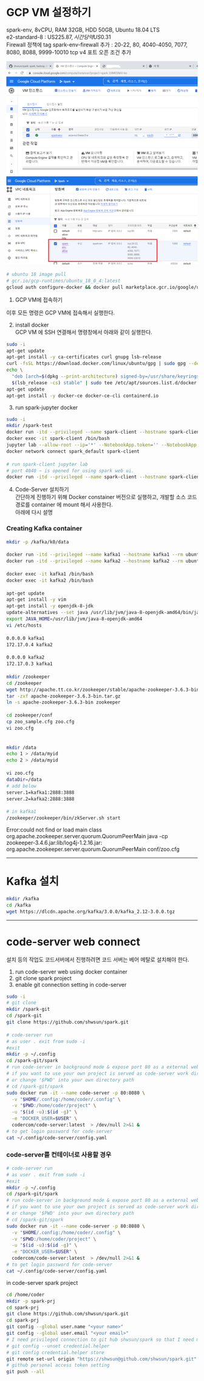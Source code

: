 # GCP VM 설정하기  
spark-env, 8vCPU, RAM 32GB, HDD 50GB, Ubuntu 18.04 LTS  
e2-standard-8 : US$225.87, 시간당 약 US$0.31  
Firewall 정책에 tag spark-env-firewall 추가 : 20-22, 80, 4040-4050, 7077, 8080, 8088, 9999-10010 tcp v4 포트 오픈 조건 추가  
  
![GCP VM](imgs/gcp-vm.png)  
![GCP VM Firewall](imgs/gcp-vm-network-firewall-allow.png)  

```bash
# ubuntu 18 image pull 
# gcr.io/gcp-runtimes/ubuntu_18_0_4:latest
gcloud auth configure-docker && docker pull marketplace.gcr.io/google/ubuntu1804:latest
```

1. GCP VM에 접속하기  

이후 모든 명령은 GCP VM에 접속해서 실행한다. 
  
2. install docker  
GCP VM 에 SSH 연결해서 명령창에서 아래와 같이 실행한다.  
```bash
sudo -i
apt-get update  
apt-get install -y ca-certificates curl gnupg lsb-release
curl -fsSL https://download.docker.com/linux/ubuntu/gpg | sudo gpg --dearmor -o /usr/share/keyrings/docker-archive-keyring.gpg
echo \
  "deb [arch=$(dpkg --print-architecture) signed-by=/usr/share/keyrings/docker-archive-keyring.gpg] https://download.docker.com/linux/ubuntu \
  $(lsb_release -cs) stable" | sudo tee /etc/apt/sources.list.d/docker.list > /dev/null
apt-get update
apt-get install -y docker-ce docker-ce-cli containerd.io
```
  
3. run spark-jupyter docker   
```bash
sudo -i 
mkdir /spark-test
docker run -itd --privileged --name spark-client --hostname spark-client --rm -p 80:8888 -p 4040-4050:4040-4050 -v /spark-test:/tf/notebooks shwsun/jupyter-spark
docker exec -it spark-client /bin/bash
jupyter lab --allow-root --ip='*' --NotebookApp.token='' --NotebookApp.password='' --workspace='/tf/notebooks' > /dev/null 2>&1 &   
docker network connect spark_default spark-client  

# run spark-client jupyter lab 
# port 4040 ~ is opened for using spark web ui.
docker run -itd --privileged --name spark-client --hostname spark-client --rm -p 80:8888 -p 4040-4050:4040-4050 -v /spark-test:/tf/notebooks shwsun/jupyter-spark jupyter lab --allow-root --ip='*' --NotebookApp.token='' --NotebookApp.password='' --workspace='/tf/notebooks' > /dev/null 2>&1 & 
```
  
4. Code-Server 설치하기  
간단하게 진행하기 위해 Docker constainer 버전으로 실행하고, 개발할 소스 코드 경로를 container 에 mount 해서 사용한다.  
아래에 다시 설명  

  
### Creating Kafka container  
```bash
mkdir -p /kafka/k0/data  

docker run -itd --privileged --name kafka1 --hostname kafka1 --rm ubuntu:18.04
docker run -itd --privileged --name kafka2 --hostname kafka2 --rm ubuntu:18.04

docker exec -it kafka1 /bin/bash  
docker exec -it kafka2 /bin/bash 

apt-get update 
apt-get install -y vim 
apt-get install -y openjdk-8-jdk  
update-alternatives --set java /usr/lib/jvm/java-8-openjdk-amd64/bin/java
export JAVA_HOME=/usr/lib/jvm/java-8-openjdk-amd64
vi /etc/hosts  

0.0.0.0 kafka1 
172.17.0.4 kafka2

0.0.0.0 kafka2 
172.17.0.3 kafka1

mkdir /zookeeper
cd /zookeeper 
wget http://apache.tt.co.kr/zookeeper/stable/apache-zookeeper-3.6.3-bin.tar.gz
tar -zxf apache-zookeeper-3.6.3-bin.tar.gz 
ln -s apache-zookeeper-3.6.3-bin zookeeper

cd zookeeper/conf
cp zoo_sample.cfg zoo.cfg
vi zoo.cfg


mkdir /data
echo 1 > /data/myid 
echo 2 > /data/myid

vi zoo.cfg
dataDir=/data
# add below
server.1=kafka1:2888:3888
server.2=kafka2:2888:3888

# in kafka1 
/zookeeper/zookeeper/bin/zkServer.sh start
```

Error:could not find or load main class org.apache.zookeeper.server.quorum.QuorumPeerMain 
java -cp zookeeper-3.4.6.jar:lib/log4j-1.2.16.jar: org.apache.zookeeper.server.quorum.QuorumPeerMain conf/zoo.cfg


---  
# Kafka 설치  
```bash
mkdir /kafka 
cd /kafka 
wget https://dlcdn.apache.org/kafka/3.0.0/kafka_2.12-3.0.0.tgz
```

---  
# code-server web connect
설치 등의 작업도 코드서버에서 진행하려면 코드 서버는 베어 메탈로 설치해야 한다.  

1. run code-server web using docker container  
2. git clone spark project  
3. enable git connection setting in code-server  
  
```bash 
sudo -i
# git clone 
mkdir /spark-git 
cd /spark-git
git clone https://github.com/shwsun/spark.git  

# code-server run 
# as user . exit from sudo -i 
#exit 
mkdir -p ~/.config
cd /spark-git/spark
# run code-server in background mode & expose port 80 as a external web connection port 
# if you want to use your own project is served as code-server work directory, move to that directory and run below.
# or change '$PWD' into your own directory path 
# cd /spark-git/spark
sudo docker run -it --name code-server -p 80:8080 \
  -v "$HOME/.config:/home/coder/.config" \
  -v "$PWD:/home/coder/project" \
  -u "$(id -u):$(id -g)" \
  -e "DOCKER_USER=$USER" \
  codercom/code-server:latest  > /dev/null 2>&1 & 
# to get login password for code-server 
cat ~/.config/code-server/config.yaml 
```
### code-server를 컨테이너로 사용할 경우  
```bash 
# code-server run 
# as user . exit from sudo -i 
#exit 
mkdir -p ~/.config
cd /spark-git/spark
# run code-server in background mode & expose port 80 as a external web connection port 
# if you want to use your own project is served as code-server work directory, move to that directory and run below.
# or change '$PWD' into your own directory path 
# cd /spark-git/spark
sudo docker run -it --name code-server -p 80:8080 \
  -v "$HOME/.config:/home/coder/.config" \
  -v "$PWD:/home/coder/project" \
  -u "$(id -u):$(id -g)" \
  -e "DOCKER_USER=$USER" \
  codercom/code-server:latest  > /dev/null 2>&1 & 
# to get login password for code-server 
cat ~/.config/code-server/config.yaml 
```
in code-server spark project 
```bash
cd /home/coder 
mkdir -p spark-prj 
cd spark-prj
git clone https://github.com/shwsun/spark.git
cd spark-prj 
git config --global user.name "<your name>"
git config --global user.email "<your email>"
# I need privileged connection to git hub shwsun/spark so that I need modifying this project.  
# git config --unset credential.helper
# git config credential.helper store  
git remote set-url origin "https://shwsun@github.com/shwsun/spark.git" 
# github personal access token setting 
git push --all
```
